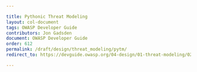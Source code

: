 ```yaml
---

title: Pythonic Threat Modeling
layout: col-document
tags: OWASP Developer Guide
contributors: Jon Gadsden
document: OWASP Developer Guide
order: 612
permalink: /draft/design/threat_modeling/pytm/
redirect_to: https://devguide.owasp.org/04-design/01-threat-modeling/02-pytm/

---
```

